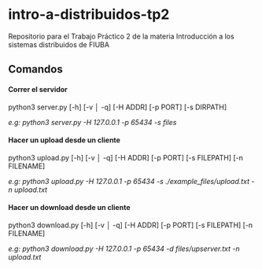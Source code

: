 # intro-a-distribuidos-tp2
Repositorio para el Trabajo Práctico 2 de la materia Introducción a los sistemas distribuidos de FIUBA


## Comandos

#### Correr el servidor

python3 server.py [-h] [-v │ -q] [-H ADDR] [-p PORT] [-s DIRPATH]

*e.g: python3 server.py  -H 127.0.0.1 -p 65434 -s files*

#### Hacer un upload desde un cliente

python3 upload.py [-h] [-v │ -q] [-H ADDR] [-p PORT] [-s FILEPATH] [-n FILENAME]

*e.g: python3 upload.py -H 127.0.0.1 -p 65434 -s ./example_files/upload.txt -n upload.txt*

#### Hacer un download desde un cliente

python3 download.py [-h] [-v │ -q] [-H ADDR] [-p PORT] [-s FILEPATH] [-n FILENAME]

*e.g: python3 download.py -H 127.0.0.1 -p 65434 -d files/upserver.txt -n upload.txt*
